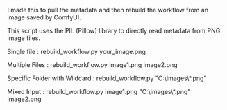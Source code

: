 I made this to pull the metadata and then rebuild the workflow from an image saved by ComfyUI.

This script uses the PIL (Pillow) library to directly read metadata from PNG image files.

Single file : rebuild_workflow.py your_image.png

Multiple Files : rebuild_workflow.py image1.png image2.png

Specific Folder with Wildcard : rebuild_workflow.py "C:\images\\*.png"

Mixed Input : rebuild_workflow.py  image1.png "C:\images\\*.png" image2.png



